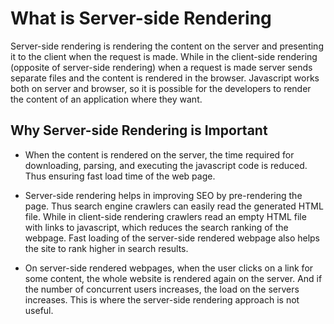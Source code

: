 # What is Server-side Rendering

Server-side rendering is rendering the content on the server and presenting it to the client when the request is made. While in the client-side rendering (opposite of server-side rendering) when a request is made server sends separate files and the content is rendered in the browser. Javascript works both on server and browser, so it is possible for the developers to render the content of an application where they want.

## Why Server-side Rendering is Important

- When the content is rendered on the server, the time required for downloading, parsing, and executing the javascript code is reduced. Thus ensuring fast load time of the web page.

- Server-side rendering helps in improving SEO by pre-rendering the page. Thus search engine crawlers can easily read the generated HTML file. While in client-side rendering crawlers read an empty HTML file with links to javascript, which reduces the search ranking of the webpage. Fast loading of the server-side rendered webpage also helps the site to rank higher in search results.

- On server-side rendered webpages, when the user clicks on a link for some content, the whole website is rendered again on the server. And if the number of concurrent users increases, the load on the servers increases. This is where the server-side rendering approach is not useful.